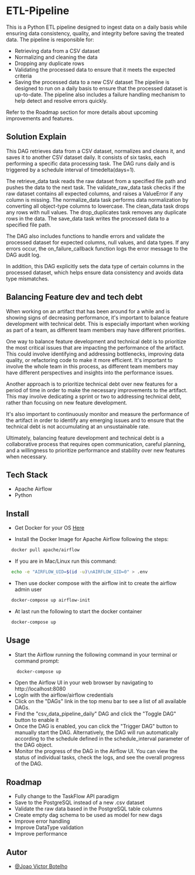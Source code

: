 
# ETL-Pipeline

This is a Python ETL pipeline designed to ingest data on a daily basis while ensuring data consistency, quality, and integrity before saving the treated data. The pipeline is responsible for:

- Retrieving data from a CSV dataset
- Normalizing and cleaning the data
- Dropping any duplicate rows
- Validating the processed data to ensure that it meets the expected criteria
- Saving the processed data to a new CSV dataset
The pipeline is designed to run on a daily basis to ensure that the processed dataset is up-to-date. The pipeline also includes a failure handling mechanism to help detect and resolve errors quickly.

Refer to the Roadmap section for more details about upcoming improvements and features.

## Solution Explain

This DAG retrieves data from a CSV dataset, normalizes and cleans it, and saves it to another CSV dataset daily. It consists of six tasks, each performing a specific data processing task. The DAG runs daily and is triggered by a schedule interval of timedelta(days=1).

The retrieve_data task reads the raw dataset from a specified file path and pushes the data to the next task. The validate_raw_data task checks if the raw dataset contains all expected columns, and raises a ValueError if any column is missing. The normalize_data task performs data normalization by converting all object-type columns to lowercase. The clean_data task drops any rows with null values. The drop_duplicates task removes any duplicate rows in the data. The save_data task writes the processed data to a specified file path.

The DAG also includes functions to handle errors and validate the processed dataset for expected columns, null values, and data types. If any errors occur, the on_failure_callback function logs the error message to the DAG audit log.

In addition, this DAG explicitly sets the data type of certain columns in the processed dataset, which helps ensure data consistency and avoids data type mismatches.

## Balancing Feature dev and tech debt

When working on an artifact that has been around for a while and is showing signs of decreasing performance, it's important to balance feature development with technical debt. This is especially important when working as part of a team, as different team members may have different priorities.

One way to balance feature development and technical debt is to prioritize the most critical issues that are impacting the performance of the artifact. This could involve identifying and addressing bottlenecks, improving data quality, or refactoring code to make it more efficient. It's important to involve the whole team in this process, as different team members may have different perspectives and insights into the performance issues.

Another approach is to prioritize technical debt over new features for a period of time in order to make the necessary improvements to the artifact. This may involve dedicating a sprint or two to addressing technical debt, rather than focusing on new feature development.

It's also important to continuously monitor and measure the performance of the artifact in order to identify any emerging issues and to ensure that the technical debt is not accumulating at an unsustainable rate.

Ultimately, balancing feature development and technical debt is a collaborative process that requires open communication, careful planning, and a willingness to prioritize performance and stability over new features when necessary.

## Tech Stack

- Apache Airflow
- Python
## Install

- Get Docker for your OS [Here](https://docs.docker.com/get-docker/)

- Install the Docker Image for Apache Airflow following the steps:

```bash
  docker pull apache/airflow
```
- If you are in Mac/Linux run this command:
```bash
  echo -e "AIRFLOW_UID=$(id -u)\nAIRFLOW_GID=0" > .env
```
- Then use docker compose with the airflow init to create the airflow admin user

```bash
  docker-compose up airflow-init
```
- At last run the following to start the docker container

```bash
  docker-compose up
```
## Usage

- Start the Airflow running the following command in your terminal or command prompt:

```bash
    docker-compose up
```

- Open the Airflow UI in your web browser by navigating to http://localhost:8080
- LogIn with the airflow/airflow credentials
- Click on the "DAGs" link in the top menu bar to see a list of all available DAGs.
- Find the "csv_data_pipeline_daily" DAG and click the "Toggle DAG" button to enable it
- Once the DAG is enabled, you can click the "Trigger DAG" button to manually start the DAG. Alternatively, the DAG will run automatically according to the schedule defined in the schedule_interval parameter of the DAG object.
- Monitor the progress of the DAG in the Airflow UI. You can view the status of individual tasks, check the logs, and see the overall progress of the DAG.
## Roadmap

- Fully change to the TaskFlow API paradigm
- Save to the PostgreSQL instead of a new .csv dataset
- Validate the raw data based in the PostgreSQL table columns
- Create empty dag schema to be used as model for new dags
- Improve error handling
- Improve DataType validation
- Improve performance

## Autor

- [@Joao Victor Botelho](https://github.com/JVBotelho)


